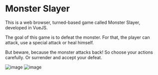 # Monster Slayer

This is a web browser, turned-based game called Monster Slayer, developed in VueJS.

The goal of this game is to defeat the monster. For that, the player can attack, use a special attack or heal himself.

But beware, because the monster attacks back! So choose your actions carefully. Or surrender and accept your defeat.

![image](https://github.com/Barbora827/monster-slayer/assets/58209361/46431aa9-c5d5-4800-841f-035f7733bdbb)
![image](https://github.com/Barbora827/monster-slayer/assets/58209361/6a95d68c-bcfc-4289-b5ff-04bded4f3950)

